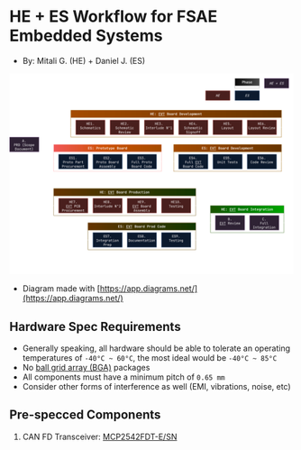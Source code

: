 # HE + ES Workflow for FSAE Embedded Systems

- By: Mitali G. (HE) + Daniel J. (ES)

![OTR HE and ES Workflow.drawio-Dark.png](pictures/OTR%20HE%20and%20ES%20Workflow.drawio-Dark.png?raw=true "OTR HE and ES Workflow.drawio-Dark.png")

- Diagram made with [https://app.diagrams.net/](https://app.diagrams.net/)

## Hardware Spec Requirements

- Generally speaking, all hardware should be able to tolerate an operating temperatures of `-40°C ~
  60°C`, the most ideal would be `-40°C ~ 85°C`
- No [ball grid array (BGA)](https://en.wikipedia.org/wiki/Ball_grid_array) packages
- All components must have a minimum pitch of `0.65 mm`
- Consider other forms of interference as well (EMI, vibrations, noise, etc)

## Pre-specced Components

1. CAN FD
   Transceiver: [MCP2542FDT-E/SN](https://www.digikey.ca/en/products/detail/microchip-technology/MCP2542FDT-E-SN/5975416)
